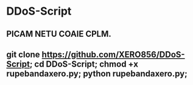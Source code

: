# DDoS-Script
PICAM NETU COAIE CPLM.
--------------------------
git clone https://github.com/XERO856/DDoS-Script;
cd DDoS-Script;
chmod +x rupebandaxero.py;
python rupebandaxero.py;
--------------------------
